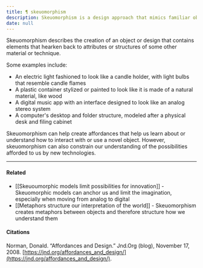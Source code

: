 ```yaml
---
title: ¶ skeuomorphism
description: Skeuomorphism is a design approach that mimics familiar objects to help users understand new technology, but it can also limit innovation by sticking to old models.
date: null
---
```


Skeuomorphism describes the creation of an object or design that contains elements that hearken back to attributes or structures of some other material or technique.

Some examples include:

- An electric light fashioned to look like a candle holder, with light bulbs that resemble candle flames
- A plastic container stylized or painted to look like it is made of a natural material, like wood
- A digital music app with an interface designed to look like an analog stereo system
- A computer's desktop and folder structure, modeled after a physical desk and filing cabinet

Skeuomorphism can help create affordances that help us learn about or understand how to interact with or use a novel object. However, skeuomorphism can also constrain our understanding of the possibilities afforded to us by new technologies.

---

#### Related

- [[Skeuoumorphic models limit possibilities for innovation]] - Skeuomorphic models can anchor us and limit the imagination, especially when moving from analog to digital
- [[Metaphors structure our interpretation of the world]] - Skeuomorphism creates metaphors between objects and therefore structure how we understand them

#### Citations

Norman, Donald. “Affordances and Design.” Jnd.Org (blog), November 17, 2008. [https://jnd.org/affordances_and_design/](https://jnd.org/affordances_and_design/).


